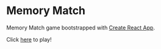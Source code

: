 # Memory Match

Memory Match game bootstrapped with <a href="http://example.com/" target="_blank">Create React App</a>.

Click <a href="https://rossjbartlett.github.io/memory-match/" target="_blank">here</a> to play!
